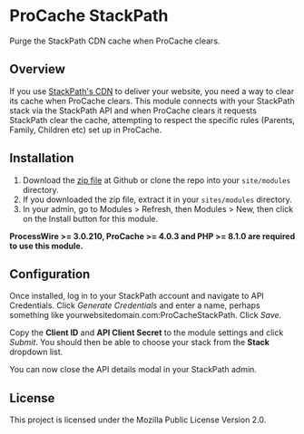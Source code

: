 # ProCache StackPath
Purge the StackPath CDN cache when ProCache clears.

## Overview
If you use [StackPath's CDN](https://www.stackpath.com/products/cdn/) to deliver your website, you need a way to clear its cache when ProCache clears. This module connects with your StackPath stack via the StackPath API and when ProCache clears it requests StackPath clear the cache, attempting to respect the specific rules (Parents, Family, Children etc) set up in ProCache.

## Installation
1. Download the [zip file](https://github.com/nbcommunication/ProCacheStackPath/archive/master.zip) at Github or clone the repo into your `site/modules` directory.
2. If you downloaded the zip file, extract it in your `sites/modules` directory.
3. In your admin, go to Modules > Refresh, then Modules > New, then click on the Install button for this module.

**ProcessWire >= 3.0.210, ProCache >= 4.0.3 and PHP >= 8.1.0 are required to use this module.**

## Configuration
Once installed, log in to your StackPath account and navigate to API Credentials. Click *Generate Credentials* and enter a name, perhaps something like yourwebsitedomain.com:ProCacheStackPath. Click *Save*.

Copy the **Client ID** and **API Client Secret** to the module settings and click *Submit*. You should then be able to choose your stack from the **Stack** dropdown list.

You can now close the API details modal in your StackPath admin.

## License
This project is licensed under the Mozilla Public License Version 2.0.
